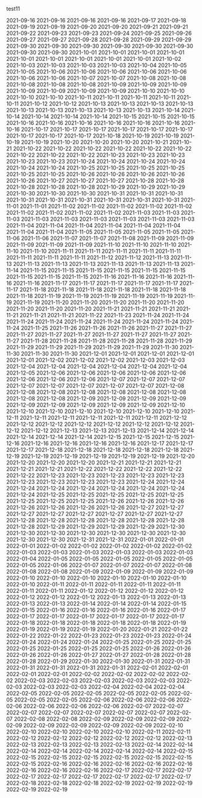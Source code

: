 test11

 2021-09-16 
 2021-09-16 
 2021-09-16 
 2021-09-16 
 2021-09-17 
 2021-09-18 
 2021-09-19 
 2021-09-19 
 2021-09-20 
 2021-09-20 
 2021-09-21 
 2021-09-21 
 2021-09-22 
 2021-09-23 
 2021-09-23 
 2021-09-24 
 2021-09-25 
 2021-09-26 
 2021-09-27 
 2021-09-27 
 2021-09-28 
 2021-09-28 
 2021-09-29 
 2021-09-29 
 2021-09-30 
 2021-09-30 
 2021-09-30 
 2021-09-30 
 2021-09-30 
 2021-09-30 
 2021-09-30 
 2021-09-30 
 2021-10-01 
 2021-10-01 
 2021-10-01 
 2021-10-01 
 2021-10-01 
 2021-10-01 
 2021-10-01 
 2021-10-01 
 2021-10-01 
 2021-10-02 
 2021-10-03 
 2021-10-03 
 2021-10-03 
 2021-10-03 
 2021-10-04 
 2021-10-05 
 2021-10-05 
 2021-10-06 
 2021-10-06 
 2021-10-06 
 2021-10-06 
 2021-10-06 
 2021-10-06 
 2021-10-06 
 2021-10-07 
 2021-10-07 
 2021-10-08 
 2021-10-08 
 2021-10-08 
 2021-10-08 
 2021-10-08 
 2021-10-09 
 2021-10-09 
 2021-10-09 
 2021-10-09 
 2021-10-09 
 2021-10-09 
 2021-10-09 
 2021-10-10 
 2021-10-10 
 2021-10-10 
 2021-10-10 
 2021-10-11 
 2021-10-11 
 2021-10-11 
 2021-10-11 
 2021-10-11 
 2021-10-12 
 2021-10-12 
 2021-10-13 
 2021-10-13 
 2021-10-13 
 2021-10-13 
 2021-10-13 
 2021-10-13 
 2021-10-13 
 2021-10-13 
 2021-10-13 
 2021-10-14 
 2021-10-14 
 2021-10-14 
 2021-10-14 
 2021-10-14 
 2021-10-15 
 2021-10-15 
 2021-10-15 
 2021-10-16 
 2021-10-16 
 2021-10-16 
 2021-10-16 
 2021-10-16 
 2021-10-16 
 2021-10-16 
 2021-10-17 
 2021-10-17 
 2021-10-17 
 2021-10-17 
 2021-10-17 
 2021-10-17 
 2021-10-17 
 2021-10-17 
 2021-10-17 
 2021-10-18 
 2021-10-19 
 2021-10-19 
 2021-10-19 
 2021-10-19 
 2021-10-20 
 2021-10-20 
 2021-10-20 
 2021-10-21 
 2021-10-21 
 2021-10-22 
 2021-10-22 
 2021-10-22 
 2021-10-22 
 2021-10-22 
 2021-10-22 
 2021-10-22 
 2021-10-22 
 2021-10-22 
 2021-10-23 
 2021-10-23 
 2021-10-23 
 2021-10-23 
 2021-10-23 
 2021-10-24 
 2021-10-24 
 2021-10-24 
 2021-10-24 
 2021-10-24 
 2021-10-24 
 2021-10-25 
 2021-10-25 
 2021-10-25 
 2021-10-25 
 2021-10-25 
 2021-10-25 
 2021-10-26 
 2021-10-26 
 2021-10-26 
 2021-10-26 
 2021-10-26 
 2021-10-27 
 2021-10-27 
 2021-10-27 
 2021-10-28 
 2021-10-28 
 2021-10-28 
 2021-10-28 
 2021-10-28 
 2021-10-29 
 2021-10-29 
 2021-10-29 
 2021-10-30 
 2021-10-30 
 2021-10-30 
 2021-10-31 
 2021-10-31 
 2021-10-31 
 2021-10-31 
 2021-10-31 
 2021-10-31 
 2021-10-31 
 2021-10-31 
 2021-10-31 
 2021-11-01 
 2021-11-01 
 2021-11-02 
 2021-11-02 
 2021-11-02 
 2021-11-02 
 2021-11-02 
 2021-11-02 
 2021-11-02 
 2021-11-02 
 2021-11-02 
 2021-11-03 
 2021-11-03 
 2021-11-03 
 2021-11-03 
 2021-11-03 
 2021-11-03 
 2021-11-03 
 2021-11-03 
 2021-11-03 
 2021-11-04 
 2021-11-04 
 2021-11-04 
 2021-11-04 
 2021-11-04 
 2021-11-04 
 2021-11-04 
 2021-11-04 
 2021-11-05 
 2021-11-05 
 2021-11-05 
 2021-11-05 
 2021-11-06 
 2021-11-06 
 2021-11-07 
 2021-11-07 
 2021-11-08 
 2021-11-09 
 2021-11-09 
 2021-11-09 
 2021-11-09 
 2021-11-09 
 2021-11-10 
 2021-11-10 
 2021-11-10 
 2021-11-10 
 2021-11-10 
 2021-11-11 
 2021-11-11 
 2021-11-11 
 2021-11-11 
 2021-11-11 
 2021-11-11 
 2021-11-11 
 2021-11-11 
 2021-11-12 
 2021-11-12 
 2021-11-13 
 2021-11-13 
 2021-11-13 
 2021-11-13 
 2021-11-13 
 2021-11-13 
 2021-11-13 
 2021-11-13 
 2021-11-14 
 2021-11-15 
 2021-11-15 
 2021-11-15 
 2021-11-15 
 2021-11-15 
 2021-11-15 
 2021-11-15 
 2021-11-15 
 2021-11-15 
 2021-11-16 
 2021-11-16 
 2021-11-16 
 2021-11-16 
 2021-11-16 
 2021-11-17 
 2021-11-17 
 2021-11-17 
 2021-11-17 
 2021-11-17 
 2021-11-17 
 2021-11-18 
 2021-11-18 
 2021-11-18 
 2021-11-18 
 2021-11-18 
 2021-11-18 
 2021-11-18 
 2021-11-19 
 2021-11-19 
 2021-11-19 
 2021-11-19 
 2021-11-19 
 2021-11-19 
 2021-11-19 
 2021-11-20 
 2021-11-20 
 2021-11-20 
 2021-11-20 
 2021-11-20 
 2021-11-20 
 2021-11-20 
 2021-11-20 
 2021-11-21 
 2021-11-21 
 2021-11-21 
 2021-11-21 
 2021-11-21 
 2021-11-21 
 2021-11-22 
 2021-11-23 
 2021-11-24 
 2021-11-24 
 2021-11-24 
 2021-11-24 
 2021-11-24 
 2021-11-24 
 2021-11-24 
 2021-11-24 
 2021-11-24 
 2021-11-25 
 2021-11-26 
 2021-11-26 
 2021-11-26 
 2021-11-27 
 2021-11-27 
 2021-11-27 
 2021-11-27 
 2021-11-27 
 2021-11-27 
 2021-11-27 
 2021-11-27 
 2021-11-27 
 2021-11-28 
 2021-11-28 
 2021-11-28 
 2021-11-28 
 2021-11-28 
 2021-11-29 
 2021-11-29 
 2021-11-29 
 2021-11-29 
 2021-11-29 
 2021-11-29 
 2021-11-30 
 2021-11-30 
 2021-11-30 
 2021-11-30 
 2021-12-01 
 2021-12-01 
 2021-12-01 
 2021-12-01 
 2021-12-01 
 2021-12-02 
 2021-12-02 
 2021-12-02 
 2021-12-03 
 2021-12-03 
 2021-12-04 
 2021-12-04 
 2021-12-04 
 2021-12-04 
 2021-12-04 
 2021-12-04 
 2021-12-05 
 2021-12-06 
 2021-12-06 
 2021-12-06 
 2021-12-06 
 2021-12-06 
 2021-12-06 
 2021-12-06 
 2021-12-06 
 2021-12-07 
 2021-12-07 
 2021-12-07 
 2021-12-07 
 2021-12-07 
 2021-12-07 
 2021-12-07 
 2021-12-07 
 2021-12-08 
 2021-12-08 
 2021-12-08 
 2021-12-08 
 2021-12-08 
 2021-12-08 
 2021-12-08 
 2021-12-08 
 2021-12-08 
 2021-12-09 
 2021-12-09 
 2021-12-09 
 2021-12-09 
 2021-12-09 
 2021-12-09 
 2021-12-09 
 2021-12-09 
 2021-12-09 
 2021-12-10 
 2021-12-10 
 2021-12-10 
 2021-12-10 
 2021-12-10 
 2021-12-10 
 2021-12-10 
 2021-12-11 
 2021-12-11 
 2021-12-11 
 2021-12-11 
 2021-12-11 
 2021-12-11 
 2021-12-12 
 2021-12-12 
 2021-12-12 
 2021-12-12 
 2021-12-12 
 2021-12-12 
 2021-12-12 
 2021-12-12 
 2021-12-12 
 2021-12-13 
 2021-12-13 
 2021-12-13 
 2021-12-14 
 2021-12-14 
 2021-12-14 
 2021-12-14 
 2021-12-14 
 2021-12-15 
 2021-12-15 
 2021-12-15 
 2021-12-16 
 2021-12-16 
 2021-12-16 
 2021-12-16 
 2021-12-16 
 2021-12-17 
 2021-12-17 
 2021-12-17 
 2021-12-18 
 2021-12-18 
 2021-12-18 
 2021-12-18 
 2021-12-18 
 2021-12-19 
 2021-12-19 
 2021-12-19 
 2021-12-19 
 2021-12-19 
 2021-12-19 
 2021-12-20 
 2021-12-20 
 2021-12-20 
 2021-12-20 
 2021-12-21 
 2021-12-21 
 2021-12-21 
 2021-12-21 
 2021-12-21 
 2021-12-22 
 2021-12-22 
 2021-12-22 
 2021-12-22 
 2021-12-22 
 2021-12-23 
 2021-12-23 
 2021-12-23 
 2021-12-23 
 2021-12-23 
 2021-12-23 
 2021-12-23 
 2021-12-23 
 2021-12-23 
 2021-12-24 
 2021-12-24 
 2021-12-24 
 2021-12-24 
 2021-12-24 
 2021-12-24 
 2021-12-24 
 2021-12-24 
 2021-12-24 
 2021-12-25 
 2021-12-25 
 2021-12-25 
 2021-12-25 
 2021-12-25 
 2021-12-25 
 2021-12-25 
 2021-12-25 
 2021-12-26 
 2021-12-26 
 2021-12-26 
 2021-12-26 
 2021-12-26 
 2021-12-26 
 2021-12-26 
 2021-12-27 
 2021-12-27 
 2021-12-27 
 2021-12-27 
 2021-12-27 
 2021-12-27 
 2021-12-27 
 2021-12-27 
 2021-12-28 
 2021-12-28 
 2021-12-28 
 2021-12-28 
 2021-12-28 
 2021-12-28 
 2021-12-28 
 2021-12-29 
 2021-12-29 
 2021-12-29 
 2021-12-29 
 2021-12-30 
 2021-12-30 
 2021-12-30 
 2021-12-30 
 2021-12-30 
 2021-12-30 
 2021-12-30 
 2021-12-30 
 2021-12-30 
 2021-12-31 
 2021-12-31 
 2022-01-01 
 2022-01-01 
 2022-01-01 
 2022-01-02 
 2022-01-02 
 2022-01-02 
 2022-01-02 
 2022-01-02 
 2022-01-03 
 2022-01-03 
 2022-01-03 
 2022-01-03 
 2022-01-03 
 2022-01-03 
 2022-01-04 
 2022-01-05 
 2022-01-05 
 2022-01-05 
 2022-01-05 
 2022-01-05 
 2022-01-05 
 2022-01-06 
 2022-01-07 
 2022-01-07 
 2022-01-07 
 2022-01-08 
 2022-01-08 
 2022-01-08 
 2022-01-09 
 2022-01-09 
 2022-01-09 
 2022-01-09 
 2022-01-10 
 2022-01-10 
 2022-01-10 
 2022-01-10 
 2022-01-10 
 2022-01-10 
 2022-01-10 
 2022-01-11 
 2022-01-11 
 2022-01-11 
 2022-01-11 
 2022-01-11 
 2022-01-11 
 2022-01-11 
 2022-01-12 
 2022-01-12 
 2022-01-12 
 2022-01-12 
 2022-01-12 
 2022-01-12 
 2022-01-12 
 2022-01-13 
 2022-01-13 
 2022-01-13 
 2022-01-13 
 2022-01-13 
 2022-01-14 
 2022-01-14 
 2022-01-14 
 2022-01-15 
 2022-01-15 
 2022-01-16 
 2022-01-16 
 2022-01-16 
 2022-01-16 
 2022-01-17 
 2022-01-17 
 2022-01-17 
 2022-01-17 
 2022-01-17 
 2022-01-17 
 2022-01-17 
 2022-01-18 
 2022-01-18 
 2022-01-18 
 2022-01-18 
 2022-01-18 
 2022-01-19 
 2022-01-19 
 2022-01-19 
 2022-01-19 
 2022-01-20 
 2022-01-21 
 2022-01-22 
 2022-01-22 
 2022-01-22 
 2022-01-23 
 2022-01-23 
 2022-01-23 
 2022-01-24 
 2022-01-24 
 2022-01-24 
 2022-01-24 
 2022-01-25 
 2022-01-25 
 2022-01-25 
 2022-01-25 
 2022-01-25 
 2022-01-25 
 2022-01-25 
 2022-01-26 
 2022-01-26 
 2022-01-26 
 2022-01-26 
 2022-01-27 
 2022-01-27 
 2022-01-28 
 2022-01-28 
 2022-01-28 
 2022-01-29 
 2022-01-30 
 2022-01-30 
 2022-01-31 
 2022-01-31 
 2022-01-31 
 2022-01-31 
 2022-01-31 
 2022-01-31 
 2022-02-01 
 2022-02-01 
 2022-02-01 
 2022-02-01 
 2022-02-02 
 2022-02-02 
 2022-02-02 
 2022-02-02 
 2022-02-03 
 2022-02-03 
 2022-02-03 
 2022-02-03 
 2022-02-03 
 2022-02-03 
 2022-02-03 
 2022-02-03 
 2022-02-04 
 2022-02-04 
 2022-02-04 
 2022-02-05 
 2022-02-05 
 2022-02-05 
 2022-02-05 
 2022-02-05 
 2022-02-05 
 2022-02-05 
 2022-02-05 
 2022-02-06 
 2022-02-06 
 2022-02-06 
 2022-02-06 
 2022-02-06 
 2022-02-06 
 2022-02-06 
 2022-02-07 
 2022-02-07 
 2022-02-07 
 2022-02-07 
 2022-02-07 
 2022-02-07 
 2022-02-07 
 2022-02-07 
 2022-02-08 
 2022-02-08 
 2022-02-09 
 2022-02-09 
 2022-02-09 
 2022-02-09 
 2022-02-09 
 2022-02-09 
 2022-02-09 
 2022-02-09 
 2022-02-10 
 2022-02-10 
 2022-02-10 
 2022-02-10 
 2022-02-10 
 2022-02-11 
 2022-02-11 
 2022-02-12 
 2022-02-12 
 2022-02-12 
 2022-02-12 
 2022-02-12 
 2022-02-13 
 2022-02-13 
 2022-02-13 
 2022-02-13 
 2022-02-13 
 2022-02-14 
 2022-02-14 
 2022-02-14 
 2022-02-14 
 2022-02-14 
 2022-02-14 
 2022-02-14 
 2022-02-15 
 2022-02-15 
 2022-02-15 
 2022-02-15 
 2022-02-15 
 2022-02-15 
 2022-02-15 
 2022-02-15 
 2022-02-16 
 2022-02-16 
 2022-02-16 
 2022-02-16 
 2022-02-16 
 2022-02-16 
 2022-02-16 
 2022-02-16 
 2022-02-17 
 2022-02-17 
 2022-02-17 
 2022-02-17 
 2022-02-17 
 2022-02-17 
 2022-02-17 
 2022-02-17 
 2022-02-17 
 2022-02-18 
 2022-02-18 
 2022-02-18 
 2022-02-19 
 2022-02-19 
 2022-02-19 
 2022-02-19 
 2022-02-19 